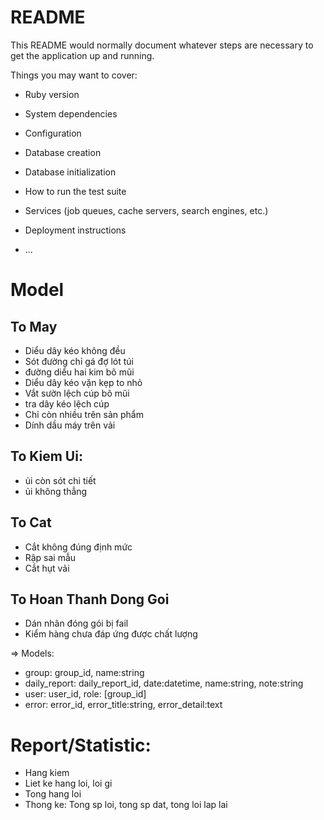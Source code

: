 # README

This README would normally document whatever steps are necessary to get the
application up and running.

Things you may want to cover:

* Ruby version

* System dependencies

* Configuration

* Database creation

* Database initialization

* How to run the test suite

* Services (job queues, cache servers, search engines, etc.)

* Deployment instructions

* ...

# Model

## To May
- Diểu dây kéo không đều                        
- Sót đường chỉ gá đợ lót túi            
- đường diểu hai kim bõ mũi      
- Diểu dây kéo vặn kẹp to nhỏ                     
- Vắt sườn lệch cúp bõ mũi                                
- tra dây kéo lệch cúp   
- Chỉ còn nhiều trên sản phẩm         
- Dính dầu máy trên vải

## To Kiem Ui:
- ủi còn sót chi tiết
- ủi không thẳng

## To Cat
- Cắt không đúng định mức
- Rập sai mẫu
- Cắt hụt vải

## To Hoan Thanh Dong Goi
- Dán nhãn đóng gói bị fail
- Kiểm hàng chưa đáp ứng được chất lượng

=> Models: 
- group: group_id, name:string
- daily_report: daily_report_id, date:datetime, name:string, note:string
- user: user_id, role: [group_id]
- error: error_id, error_title:string, error_detail:text

# Report/Statistic:
- Hang kiem
- Liet ke hang loi, loi gi
- Tong hang loi
- Thong ke: Tong sp loi, tong sp dat, tong loi lap lai
